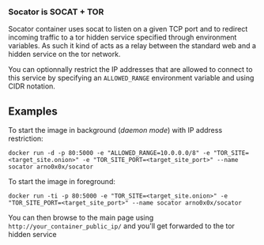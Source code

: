 ### Socator is SOCAT + TOR
  
Socator container uses socat to listen on a given TCP port and to redirect incoming traffic to a tor hidden service specified through environment variables. As such it kind of acts as a relay between the standard web and a hidden service on the tor network.

You can optionnally restrict the IP addresses that are allowed to connect to this service by specifying an `ALLOWED_RANGE` environment variable and using CIDR notation.

Examples
--------------
To start the image in background (*daemon mode*) with IP address restriction:
  
`docker run -d -p 80:5000 -e "ALLOWED_RANGE=10.0.0.0/8" -e "TOR_SITE=<target_site.onion>" -e "TOR_SITE_PORT=<target_site_port>" --name socator arno0x0x/socator`

To start the image in foreground:
  
`docker run -ti -p 80:5000 -e "TOR_SITE=<target_site.onion>" -e "TOR_SITE_PORT=<target_site_port>" --name socator arno0x0x/socator`

You can then browse to the main page using `http://your_container_public_ip/` and you'll get forwarded to the tor hidden service